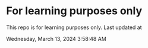 # For learning purposes only
This repo is for learning purposes only.
Last updated at

Wednesday, March 13, 2024 3:58:48 AM

